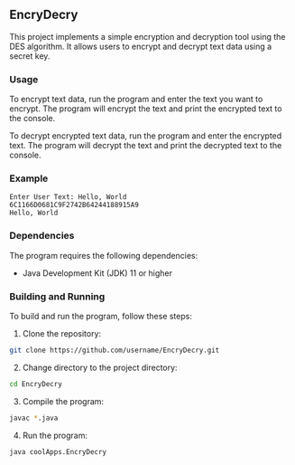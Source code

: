 ## EncryDecry

This project implements a simple encryption and decryption tool using the DES algorithm. It allows users to encrypt and decrypt text data using a secret key.

### Usage

To encrypt text data, run the program and enter the text you want to encrypt. The program will encrypt the text and print the encrypted text to the console.

To decrypt encrypted text data, run the program and enter the encrypted text. The program will decrypt the text and print the decrypted text to the console.

### Example

```
Enter User Text: Hello, World
6C1166D0681C9F2742B64244188915A9
Hello, World
```

### Dependencies

The program requires the following dependencies:

* Java Development Kit (JDK) 11 or higher

### Building and Running

To build and run the program, follow these steps:

1. Clone the repository:

```bash
git clone https://github.com/username/EncryDecry.git
```

2. Change directory to the project directory:

```bash
cd EncryDecry
```

3. Compile the program:

```bash
javac *.java
```

4. Run the program:

```bash
java coolApps.EncryDecry
```
